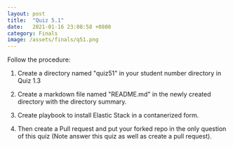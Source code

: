 ```yaml
---
layout: post
title:  "Quiz 5.1"
date:   2021-01-16 23:08:58 +0800
category: Finals
image: /assets/finals/q51.png
---
```

Follow the procedure:

1. Create a directory named "quiz51" in your student number directory in Quiz 1.3

2. Create a markdown file named "README.md" in the newly created directory with the directory summary.

3. Create playbook to install Elastic Stack in a contanerized form.

4. Then create a Pull request and put your forked repo in the only question of this quiz (Note answer this quiz as well as create a pull request).